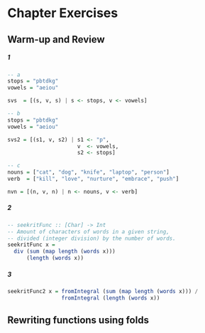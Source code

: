 # Chapter Exercises

##  Warm-up and Review  

##### 1
```haskell
-- a
stops = "pbtdkg"
vowels = "aeiou"

svs  = [(s, v, s) | s <- stops, v <- vowels]
```

```haskell
-- b
stops = "pbtdkg"
vowels = "aeiou"

svs2 = [(s1, v, s2) | s1 <- "p", 
                      v  <- vowels, 
                      s2 <- stops]
```

```haskell
-- c
nouns = ["cat", "dog", "knife", "laptop", "person"]
verb  = ["kill", "love", "nurture", "embrace", "push"]

nvn = [(n, v, n) | n <- nouns, v <- verb]
```

##### 2
```haskell
-- seekritFunc :: [Char] -> Int
-- Amount of characters of words in a given string, 
-- divided (integer division) by the number of words.
seekritFunc x =
  div (sum (map length (words x)))
      (length (words x))
```


##### 3
```haskell
seekritFunc2 x = fromIntegral (sum (map length (words x))) / 
                 fromIntegral (length (words x))
```


## Rewriting functions using folds




##### 
